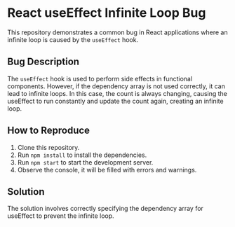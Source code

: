 # React useEffect Infinite Loop Bug

This repository demonstrates a common bug in React applications where an infinite loop is caused by the `useEffect` hook.

## Bug Description

The `useEffect` hook is used to perform side effects in functional components. However, if the dependency array is not used correctly, it can lead to infinite loops. In this case, the count is always changing, causing the useEffect to run constantly and update the count again, creating an infinite loop. 

## How to Reproduce

1. Clone this repository.
2. Run `npm install` to install the dependencies.
3. Run `npm start` to start the development server.
4. Observe the console, it will be filled with errors and warnings.

## Solution

The solution involves correctly specifying the dependency array for useEffect to prevent the infinite loop.